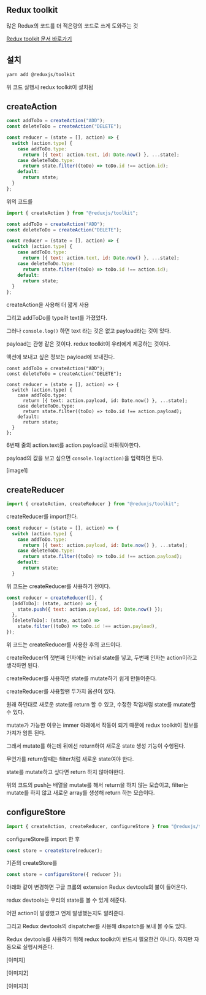 ## Redux toolkit

많은 Redux의 코드를 더 적은량의 코드로 쓰게 도와주는 것

[Redux toolkit 문서 바로가기](https://redux-toolkit.js.org/introduction/quick-start)

## 설치

```sh
yarn add @reduxjs/toolkit
```

위 코드 실행시 redux toolkit이 설치됨

## createAction

```js
const addToDo = createAction("ADD");
const deleteToDo = createAction("DELETE");

const reducer = (state = [], action) => {
  switch (action.type) {
    case addToDo.type:
      return [{ text: action.text, id: Date.now() }, ...state];
    case deleteToDo.type:
      return state.filter((toDo) => toDo.id !== action.id);
    default:
      return state;
  }
};
```

위의 코드를

```js
import { createAction } from "@reduxjs/toolkit";

const addToDo = createAction("ADD");
const deleteToDo = createAction("DELETE");

const reducer = (state = [], action) => {
  switch (action.type) {
    case addToDo.type:
      return [{ text: action.text, id: Date.now() }, ...state];
    case deleteToDo.type:
      return state.filter((toDo) => toDo.id !== action.id);
    default:
      return state;
  }
};
```

createAction을 사용해 더 짧게 사용

그리고 addToDo를 type과 text를 가졌었다.

그러나 `console.log()` 하면 text 라는 것은 없고 payload라는 것이 있다.

payload는 관행 같은 것이다. redux toolkit이 우리에게 제공하는 것이다.

액션에 보내고 싶은 정보는 payload에 보내진다.

```js(6)
const addToDo = createAction("ADD");
const deleteToDo = createAction("DELETE");

const reducer = (state = [], action) => {
  switch (action.type) {
    case addToDo.type:
      return [{ text: action.payload, id: Date.now() }, ...state];
    case deleteToDo.type:
      return state.filter((toDo) => toDo.id !== action.payload);
    default:
      return state;
  }
};
```

6번째 줄의 action.text를 action.payload로 바꿔줘야한다.

payload의 값을 보고 싶으면 `console.log(action)`을 입력하면 된다.

[image1]

## createReducer

```js
import { createAction, createReducer } from "@reduxjs/toolkit";
```

createReducer를 import한다.

```js
const reducer = (state = [], action) => {
  switch (action.type) {
    case addToDo.type:
      return [{ text: action.payload, id: Date.now() }, ...state];
    case deleteToDo.type:
      return state.filter((toDo) => toDo.id !== action.payload);
    default:
      return state;
  }
```

위 코드는 createReducer를 사용하기 전이다.

```js
const reducer = createReducer([], {
  [addToDo]: (state, action) => {
    state.push({ text: action.payload, id: Date.now() });
  },
  [deleteToDo]: (state, action) =>
    state.filter((toDo) => toDo.id !== action.payload),
});
```

위 코드는 createReducer를 사용한 후의 코드이다.

createReducer의 첫번째 인자에는 initial state를 넣고, 두번째 인자는 action이라고 생각하면 된다.

createReducer를 사용하면 state를 mutate하기 쉽게 만들어준다.

createReducer를 사용할땐 두가지 옵션이 있다.

원래 하던대로 새로운 state를 return 할 수 있고, 수정한 작업처럼 state를 mutate할 수 있다.

mutate가 가능한 이유는 immer 아래에서 작동이 되기 때문에 redux toolkit이 정보를 가져가 암튼 된다.

그래서 mutate를 하는데 뒤에선 return하여 새로운 state 생성 기능이 수행된다.

무언가를 return할때는 filter처럼 새로운 state여야 한다.

state를 mutate하고 싶다면 return 하지 않아야한다.

위의 코드의 push는 배열을 mutate를 해서 return을 하지 않는 모습이고, filter는 mutate를 하지 않고 새로운 array를 생성해 return 하는 모습이다.

## configureStore

```js
import { createAction, createReducer, configureStore } from "@reduxjs/toolkit";
```

configureStore를 import 한 후

```js
const store = createStore(reducer);
```

기존의 createStore를

```js
const store = configureStore({ reducer });
```

아래와 같이 변경하면 구글 크롬의 extension Redux devtools의 불이 들어온다.

redux devtools는 우리의 state를 볼 수 있게 해준다.

어떤 action이 발생했고 언제 발생했는지도 알려준다.

그리고 Redux devtools의 dispatcher를 사용해 dispatch를 보내 볼 수도 있다.

Redux devtools를 사용하기 위해 redux toolkit이 반드시 필요한건 아니다. 하지만 자동으로 실행시켜준다.

[이미지]

[이미지2]

[이미지3]
